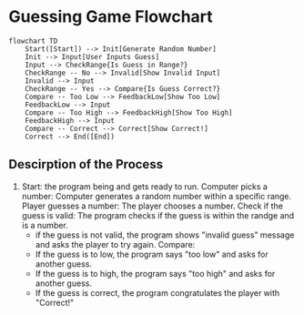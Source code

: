 # Guessing Game Flowchart

```mermaid
flowchart TD
    Start([Start]) --> Init[Generate Random Number]
    Init --> Input[User Inputs Guess]
    Input --> CheckRange{Is Guess in Range?}
    CheckRange -- No --> Invalid[Show Invalid Input]
    Invalid --> Input
    CheckRange -- Yes --> Compare{Is Guess Correct?}
    Compare -- Too Low --> FeedbackLow[Show Too Low]
    FeedbackLow --> Input
    Compare -- Too High --> FeedbackHigh[Show Too High]
    FeedbackHigh --> Input
    Compare -- Correct --> Correct[Show Correct!]
    Correct --> End([End])

```


## Descirption of the Process

1. Start: the program being and gets ready to run.
Computer picks a number: Computer generates a random number within a specific range.
Player guesses a number: The player chooses a number.
Check if the guess is valid: The program checks if the guess is within the randge and is a number.
    - if the guess is not valid, the program shows "invalid guess" message and asks the player to try again.
Compare:
    - If the guess is to low, the program says "too low" and asks for another guess.
    - If the guess is to high, the program says "too high" and asks for another guess.
    - If the guess is correct, the program congratulates the player with "Correct!"

